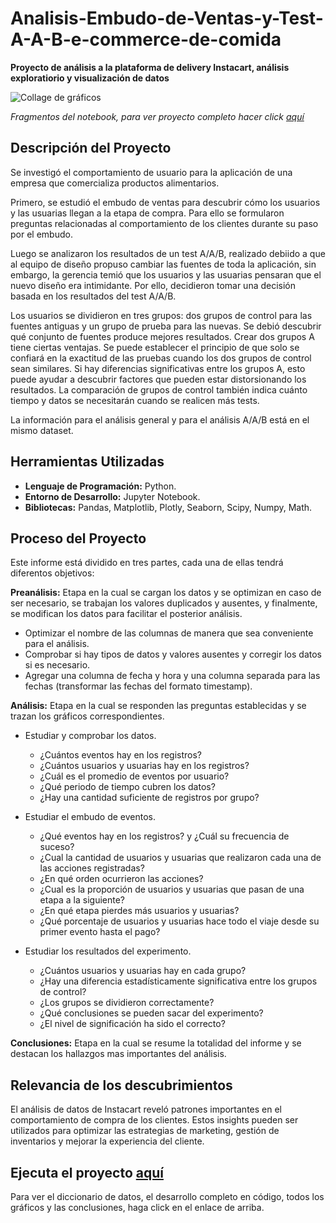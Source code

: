 # Analisis-Embudo-de-Ventas-y-Test-A-A-B-e-commerce-de-comida
__Proyecto de análisis a la plataforma de delivery Instacart, análisis exploratiorio y visualización de datos__

<image src="https://github.com/BastianLQ/Analisis-Instacart/blob/main/N3.jpg" alt="Collage de gráficos">

_Fragmentos del notebook, para ver proyecto completo hacer click [aquí](https://portfoliodabastianlopez.on.drv.tw/Portafolio/An%C3%A1lisis%20Instacart.html)_

## Descripción del Proyecto
Se investigó el comportamiento de usuario para la aplicación de una empresa que comercializa productos alimentarios.

Primero, se estudió el embudo de ventas para descubrir cómo los usuarios y las usuarias llegan a la etapa de compra. Para ello se formularon preguntas relacionadas al comportamiento de los clientes durante su paso por el embudo.

Luego se analizaron los resultados de un test A/A/B, realizado debiido a que al equipo de diseño propuso cambiar las fuentes de toda la aplicación, sin embargo, la gerencia temió que los usuarios y las usuarias pensaran que el nuevo diseño era intimidante. Por ello, decidieron tomar una decisión basada en los resultados del test A/A/B.

Los usuarios se dividieron en tres grupos: dos grupos de control para las fuentes antiguas y un grupo de prueba para las nuevas. Se debió descubrir qué conjunto de fuentes produce mejores resultados. Crear dos grupos A tiene ciertas ventajas. Se puede establecer el principio de que solo se confiará en la exactitud de las pruebas cuando los dos grupos de control sean similares. Si hay diferencias significativas entre los grupos A, esto puede ayudar a descubrir factores que pueden estar distorsionando los resultados. La comparación de grupos de control también indica cuánto tiempo y datos se necesitarán cuando se realicen más tests.

La información para el análisis general y para el análisis A/A/B está en el mismo dataset.
  
## Herramientas Utilizadas
- __Lenguaje de Programación:__ Python.
- __Entorno de Desarrollo:__ Jupyter Notebook.
- __Bibliotecas:__ Pandas, Matplotlib, Plotly, Seaborn, Scipy, Numpy, Math.

## Proceso del Proyecto
Este informe está dividido en tres partes, cada una de ellas tendrá diferentos objetivos:

__Preanálisis:__ Etapa en la cual se cargan los datos y se optimizan en caso de ser necesario, se trabajan los valores duplicados y ausentes, y finalmente, se modifican los datos para facilitar el posterior análisis.

- Optimizar el nombre de las columnas de manera que sea conveniente para el análisis.
- Comprobar si hay tipos de datos y valores ausentes y corregir los datos si es necesario.
- Agregar una columna de fecha y hora y una columna separada para las fechas (transformar las fechas del formato timestamp).

__Análisis:__ Etapa en la cual se responden las preguntas establecidas y se trazan los gráficos correspondientes.

- Estudiar y comprobar los datos.
    - ¿Cuántos eventos hay en los registros?
    - ¿Cuántos usuarios y usuarias hay en los registros?
    - ¿Cuál es el promedio de eventos por usuario?
    - ¿Qué periodo de tiempo cubren los datos?
    - ¿Hay una cantidad suficiente de registros por grupo?
    
    
- Estudiar el embudo de eventos.
    - ¿Qué eventos hay en los registros? y ¿Cuál su frecuencia de suceso?
    - ¿Cual la cantidad de usuarios y usuarias que realizaron cada una de las acciones registradas?
    - ¿En qué orden ocurrieron las acciones?
    - ¿Cual es la proporción de usuarios y usuarias que pasan de una etapa a la siguiente?
    - ¿En qué etapa pierdes más usuarios y usuarias?
    - ¿Qué porcentaje de usuarios y usuarias hace todo el viaje desde su primer evento hasta el pago?


- Estudiar los resultados del experimento.
    - ¿Cuántos usuarios y usuarias hay en cada grupo?
    - ¿Hay una diferencia estadísticamente significativa entre los grupos de control?
    - ¿Los grupos se dividieron correctamente?
    - ¿Qué conclusiones se pueden sacar del experimento?
    - ¿El nivel de significación ha sido el correcto?

__Conclusiones:__ Etapa en la cual se resume la totalidad del informe y se destacan los hallazgos mas importantes del análisis.

## Relevancia de los descubrimientos
El análisis de datos de Instacart reveló patrones importantes en el comportamiento de compra de los clientes. Estos insights pueden ser utilizados para optimizar las estrategias de marketing, gestión de inventarios y mejorar la experiencia del cliente.

## Ejecuta el proyecto [aquí](https://portfoliodabastianlopez.on.drv.tw/Portafolio/An%C3%A1lisis%20Instacart.html)
Para ver el diccionario de datos, el desarrollo completo en código, todos los gráficos y las conclusiones, haga click en el enlace de arriba.
